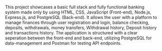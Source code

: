 This project showcases a basic full stack and fully functional banking system made only by using HTML, CSS, JavaScript (Front-end), Node.js, Express.js, and PostgreSQL (Back-end).
It allows the user with a platform to manage finances through user registration and login, balance checking, deposits, withdrawals, money transfers, Withdrawal history, Deposit history and transactions history. 
The application is structured with a clear seperation between the front-end and back-end, utilizing PostgreSQL for data-management and Postman for testing API endpoints. 
